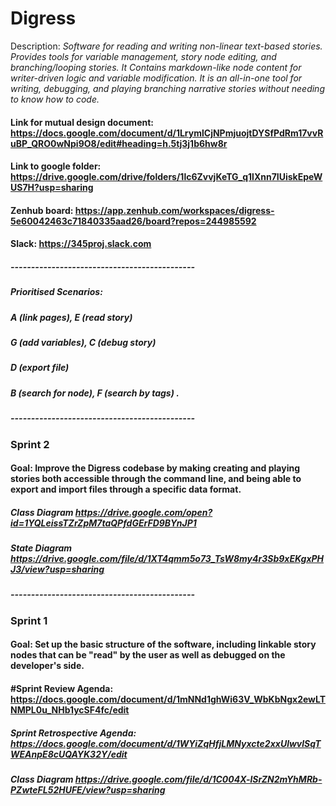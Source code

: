 # Digress  
Description: *Software for reading and writing non-linear text-based stories. Provides tools for variable management, story node editing, and branching/looping stories. It Contains markdown-like node content for writer-driven logic and variable modification. It is an all-in-one tool for writing, debugging, and playing branching narrative stories without needing to know how to code.*
#### Link for mutual design document: https://docs.google.com/document/d/1LrymlCjNPmjuojtDYSfPdRm17vvRuBP_QRO0wNpi9O8/edit#heading=h.5tj3j1b6hw8r
#### Link to google folder: https://drive.google.com/drive/folders/1lc6ZvvjKeTG_q1lXnn7IUiskEpeWUS7H?usp=sharing
#### Zenhub board: https://app.zenhub.com/workspaces/digress-5e60042463c71840335aad26/board?repos=244985592
#### Slack: https://345proj.slack.com
##### ---------------------------------------------
##### Prioritised Scenarios: 
##### A (link pages), E (read story)
##### G (add variables), C (debug story)
##### D (export file)
##### B (search for node), F (search by tags)  .
##### ---------------------------------------------
### Sprint 2

#### Goal: Improve the Digress codebase by making creating and playing stories both accessible through the command line, and being able to export and import files through a specific data format.
##### Class Diagram https://drive.google.com/open?id=1YQLeissTZrZpM7taQPfdGErFD9BYnJP1
##### State Diagram https://drive.google.com/file/d/1XT4qmm5o73_TsW8my4r3Sb9xEKgxPHJ3/view?usp=sharing
##### ---------------------------------------------
### Sprint 1

#### Goal: Set up the basic structure of the software, including linkable story nodes that can be "read" by the user as well as debugged on the developer's side.
#### #Sprint Review Agenda: https://docs.google.com/document/d/1mNNd1ghWi63V_WbKbNgx2ewLTNMPL0u_NHb1ycSF4fc/edit
##### Sprint Retrospective Agenda: https://docs.google.com/document/d/1WYiZqHfjLMNyxcte2xxUlwvlSqTWEAnpE8cUQAYK32Y/edit
##### Class Diagram https://drive.google.com/file/d/1C004X-lSrZN2mYhMRb-PZwteFL52HUFE/view?usp=sharing

